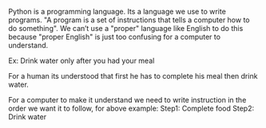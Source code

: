 Python is a programming language. 
Its a language we use to write programs. 
"A program is a set of instructions that tells a computer how to do something". 
We can’t use a "proper" language like English to do this because "proper English" is just too confusing for a computer to understand.

Ex: Drink water only after you had your meal

For a human its understood that first he has to complete his meal then drink water.

For a computer to make it understand we need to write instruction in the order we want it to follow, for above example:
   Step1: Complete food
   Step2: Drink water